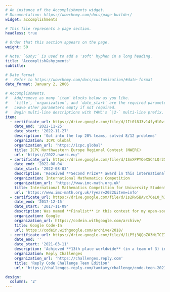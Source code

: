 ```yaml
---
# An instance of the Accomplishments widget.
# Documentation: https://wowchemy.com/docs/page-builder/
widget: accomplishments

# This file represents a page section.
headless: true

# Order that this section appears on the page.
weight: 50

# Note: `&shy;` is used to add a 'soft' hyphen in a long heading.
title: 'Accomplish&shy;ments'
subtitle:

# Date format
#   Refer to https://wowchemy.com/docs/customization/#date-format
date_format: January 2, 2006

# Accomplishments.
#   Add/remove as many `item` blocks below as you like.
#   `title`, `organization`, and `date_start` are the required parameters.
#   Leave other parameters empty if not required.
#   Begin multi-line descriptions with YAML's `|2-` multi-line prefix.
item:
  - certificate_url: https://drive.google.com/file/d/1It0l8J3v14fyHl0viaWXkCH3z4nQO2tz/view?usp=share_link
    date_end: '2022-11-25'
    date_start: '2022-11-27'
    description: 'Got into the top 20% teams, solved 8/12 problems'
    organization: ICPC Global
    organization_url: 'https://icpc.global'
    title: ICPC Northwestern Europe Regional Contest (NWERC)
    url: 'https://2022.nwerc.eu/'
  - certificate_url: https://drive.google.com/file/d/1SnXPPYQeXSC4LQr2XTwAlyF-JbwMCLUM/view?usp=sharing
    date_end: '2022-08-04'
    date_start: '2022-08-03'
    description: 'Received **Second Prize** award in this international math olympiad'
    organization: International Mathematics Competition
    organization_url: 'https://www.imc-math.org.uk'
    title: International Mathematics Competition for University Students 2022
    url: 'https://www.imc-math.org.uk/?year=2022&item=info'
  - certificate_url: https://drive.google.com/file/d/1s2RwSBAvx76eL0_h1K9GwX98p8YmD5bi/view?usp=sharing
    date_end: '2017-12-15'
    date_start: '2017-11-09'
    description: Was named **Finalist** in this contest for my open-source contributions to KDE
    organization: Google
    organization_url: https://codein.withgoogle.com/archive/
    title: Google Code-In
    url: https://codein.withgoogle.com/archive/2018/
  - certificate_url: https://drive.google.com/file/d/1LP5j3QQoZ03NiTCZ7mrZ8I0_Yr5I86ll/view?usp=sharing
    date_end: ''
    date_start: '2021-03-11'
    description: 'Achieved **13th place worldwide** (in a team of 3) in this competetive programming competition for teenagers'
    organization: Reply Challenges
    organization_url: 'https://challenges.reply.com'
    title: 'Reply Code Challenge Teen Edition'
    url: 'https://challenges.reply.com/tamtamy/challenge/code-teen-2021/stats'

design:
  columns: '2'
---
```

